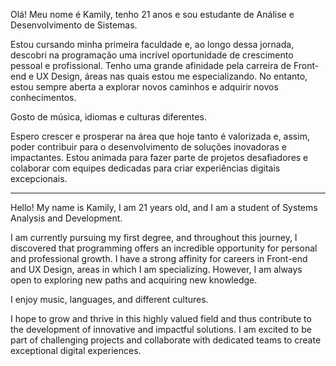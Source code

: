  Olá! Meu nome é Kamily, tenho 21 anos e sou estudante de Análise e Desenvolvimento de Sistemas.

  Estou cursando minha primeira faculdade e, ao longo dessa jornada, descobri na programação uma incrível oportunidade de crescimento pessoal e profissional. 
  Tenho uma grande afinidade pela carreira de Front-end e UX Design, áreas nas quais estou me especializando. No entanto, estou sempre aberta a explorar novos caminhos e adquirir novos conhecimentos.

  Gosto de música, idiomas e culturas diferentes.

  Espero crescer e prosperar na área que hoje tanto é valorizada e, assim, poder contribuir para o desenvolvimento de soluções inovadoras e impactantes.
  Estou animada para fazer parte de projetos desafiadores e colaborar com equipes dedicadas para criar experiências digitais excepcionais.
___

  Hello! My name is Kamily, I am 21 years old, and I am a student of Systems Analysis and Development.

  I am currently pursuing my first degree, and throughout this journey, I discovered that programming offers an incredible opportunity for personal and professional growth.
  I have a strong affinity for careers in Front-end and UX Design, areas in which I am specializing. However, I am always open to exploring new paths and acquiring new knowledge.

  I enjoy music, languages, and different cultures.

  I hope to grow and thrive in this highly valued field and thus contribute to the development of innovative and impactful solutions. I am excited to be part of challenging projects and collaborate with dedicated teams to create exceptional digital experiences.


<!---
Kamilyszg/Kamilyszg is a ✨ special ✨ repository because its `README.md` (this file) appears on your GitHub profile.
You can click the Preview link to take a look at your changes.
--->
